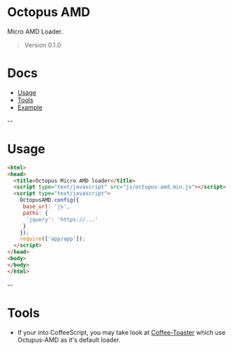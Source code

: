 # Octopus AMD

Micro AMD Loader.
> Version 0.1.0

# Docs

 - [Usage](#usage)
 - [Tools](#tools)
 - [Example](https://github.com/serpentem/octopus-amd/example)

--
<a name="usage"/>
# Usage

````html
<html>
<head>
  <title>Octopus Micro AMD loader</title>
  <script type="text/javascript" src="js/octupus-amd.min.js"></script>
  <script type="text/javascript">
    OctopusAMD.config({
     base_url: 'js',
     paths: {
      'jquery': 'https://...'
     }
    });
    require(['app/app']);
  </script>
</head>
<body>
</body>
</html>
````

--
<a name="tools"/>
# Tools
* If your into CoffeeScript, you may take look at [Coffee-Toaster](#http://github.com/serpentem/coffee-toaster) which use Octupus-AMD as it's default loader.